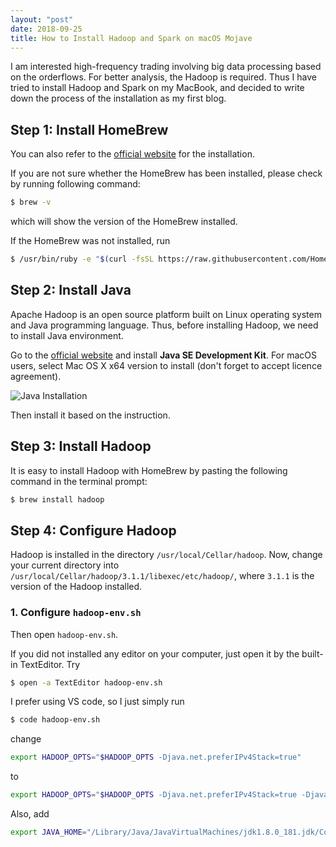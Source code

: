 ```yaml
---
layout: "post"
date: 2018-09-25
title: How to Install Hadoop and Spark on macOS Mojave
---
```



I am interested high-frequency trading involving big data processing based on the orderflows. For better analysis, the Hadoop is required. Thus I have tried to install Hadoop and Spark on my MacBook, and decided to write down the process of the installation as my first blog.

## Step 1: Install **HomeBrew**
You can also refer to the [official website](https://brew.sh) for the installation.

If you are not sure whether the HomeBrew has been installed, please check by running following command:

```bash
$ brew -v
```
which will show the version of the HomeBrew installed.

If the HomeBrew was not installed, run

```bash
$ /usr/bin/ruby -e "$(curl -fsSL https://raw.githubusercontent.com/Homebrew/install/master/install)"
```

## Step 2: Install Java
Apache Hadoop is an open source platform built on Linux operating system and Java programming language. Thus, before installing Hadoop, we need to install Java environment.

Go to the [official website](https://www.oracle.com/technetwork/java/javase/downloads/jdk8-downloads-2133151.html) and install **Java SE Development Kit**. For macOS users, select Mac OS X x64 version to install (don't forget to accept licence agreement).

![Java Installation](http://ysun94.github.io/assets/images/20180925HadoopJavaInstall.png)

Then install it based on the instruction.


## Step 3: Install **Hadoop**
It is easy to install Hadoop with HomeBrew by pasting the following command in the terminal prompt:

```bash
$ brew install hadoop
```

## Step 4: Configure Hadoop
Hadoop is installed in the directory ``/usr/local/Cellar/hadoop``. Now, change your current directory into ``/usr/local/Cellar/hadoop/3.1.1/libexec/etc/hadoop/``, where ``3.1.1`` is the version of the Hadoop installed.

### 1. Configure ``hadoop-env.sh``
Then open ``hadoop-env.sh``.

If you did not installed any editor on your computer, just open it by the built-in TextEditor. Try

```bash
$ open -a TextEditor hadoop-env.sh
```
I prefer using VS code, so I just simply run

```bash
$ code hadoop-env.sh
```

change

```bash
export HADOOP_OPTS="$HADOOP_OPTS -Djava.net.preferIPv4Stack=true"
```
to

```bash
export HADOOP_OPTS="$HADOOP_OPTS -Djava.net.preferIPv4Stack=true -Djava.security.krb5.realm= -Djava.security.krb5.kdc="
```

Also, add

```bash
export JAVA_HOME="/Library/Java/JavaVirtualMachines/jdk1.8.0_181.jdk/Contents/Home"
```